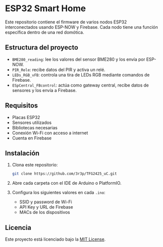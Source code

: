 # ESP32 Smart Home

Este repositorio contiene el firmware de varios nodos ESP32 interconectados usando ESP-NOW y Firebase. Cada nodo tiene una función específica dentro de una red domótica.

## Estructura del proyecto

- `BME280_reading`: lee los valores del sensor BME280 y los envía por ESP-NOW.
- `PIR_Rele`: recibe datos del PIR y activa un relé.
- `LEDs_RGB_vFB`: controla una tira de LEDs RGB mediante comandos de Firebase.
- `ESpCentral_FBcontrol`: actúa como gateway central, recibe datos de sensores y los envía a Firebase.

## Requisitos

- Placas ESP32
- Sensores utilizados
- Bibliotecas necesarias
- Conexión Wi-Fi con acceso a internet
- Cuenta en Firebase

## Instalación

1. Clona este repositorio:
   ```bash
   git clone https://github.com/3r3p/TFG2425_uC.git
   ```

2. Abre cada carpeta con el IDE de Arduino o PlatformIO.

3. Configura los siguientes valores en cada `.ino`:
   - SSID y password de Wi-Fi
   - API Key y URL de Firebase
   - MACs de los dispositivos

## Licencia

Este proyecto está licenciado bajo la [MIT License](LICENSE).
